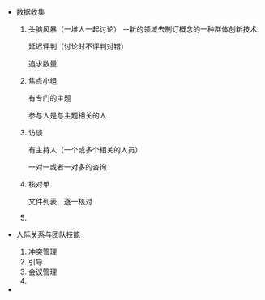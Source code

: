 - 数据收集

  1. 头脑风暴（一堆人一起讨论） --新的领域去制订概念的一种群体创新技术

     延迟评判（讨论时不评判对错）

     追求数量

  2. 焦点小组

     有专门的主题

     参与人是与主题相关的人

  3. 访谈

     有主持人（一个或多个相关的人员）

     一对一或者一对多的咨询
     
  4. 核对单
     
     文件列表、逐一核对     
     
  5. 



- 人际关系与团队技能
  1. 冲突管理
  2. 引导
  3. 会议管理
  4. 
- 